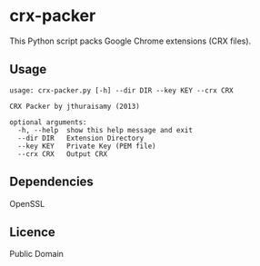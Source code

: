 crx-packer
==========

This Python script packs Google Chrome extensions (CRX files).

Usage
-----

    usage: crx-packer.py [-h] --dir DIR --key KEY --crx CRX
    
    CRX Packer by jthuraisamy (2013)
    
    optional arguments:
      -h, --help  show this help message and exit
      --dir DIR   Extension Directory
      --key KEY   Private Key (PEM file)
      --crx CRX   Output CRX

Dependencies
------------

OpenSSL

Licence
-------

Public Domain
